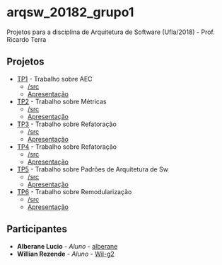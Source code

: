 # arqsw_20182_grupo1

Projetos para a disciplina de Arquitetura de Software (Ufla/2018) - Prof. Ricardo Terra

## Projetos

* [TP1](https://github.com/rterrabh/arqsw_20182_grupo1/tree/master/TP1) - Trabalho sobre AEC
  * [/src](https://github.com/rterrabh/arqsw_20182_grupo1/tree/master/TP1/src)
  * [Apresentação](https://github.com/rterrabh/arqsw_20182_grupo1/blob/master/TP1/apresentacao.pdf)
* [TP2](https://github.com/rterrabh/arqsw_20182_grupo1/tree/master/TP2) - Trabalho sobre Métricas
  * [/src](https://github.com/rterrabh/arqsw_20182_grupo1/tree/master/TP2/src)
  * [Apresentação](https://github.com/rterrabh/arqsw_20182_grupo1/blob/master/TP2/apresentacao.pdf)
* [TP3](https://github.com/rterrabh/arqsw_20182_grupo1/tree/master/TP3) - Trabalho sobre Refatoração
  * [/src](https://github.com/rterrabh/arqsw_20182_grupo1/tree/master/TP3/src)
  * [Apresentação](https://github.com/rterrabh/arqsw_20182_grupo1/blob/master/TP3/apresentacao.pdf)
* [TP4](https://github.com/rterrabh/arqsw_20182_grupo1/tree/master/TP4) - Trabalho sobre Refatoração
  * [/src](https://github.com/rterrabh/arqsw_20182_grupo1/tree/master/TP4/src)
  * [Apresentação](https://github.com/rterrabh/arqsw_20182_grupo1/blob/master/TP4/apresentacao.pdf)  
* [TP5](https://github.com/rterrabh/arqsw_20182_grupo1/tree/master/TP5) - Trabalho sobre Padrões de Arquitetura de Sw
  * [/src](https://github.com/rterrabh/arqsw_20182_grupo1/tree/master/TP5/src)
  * [Apresentação](https://github.com/rterrabh/arqsw_20182_grupo1/blob/master/TP5/apresentacao.pdf) 
* [TP6](https://github.com/rterrabh/arqsw_20182_grupo1/tree/master/TP6) - Trabalho sobre Remodularização
  * [/src](https://github.com/rterrabh/arqsw_20182_grupo1/tree/master/TP6/src)
  * [Apresentação](https://github.com/rterrabh/arqsw_20182_grupo1/blob/master/TP6/apresentacao.pdf)  
  
## Participantes

* **Alberane Lucio** - *Aluno* - [alberane](https://github.com/alberane)
* **Willian Rezende** - *Aluno* - [Wil-g2](https://github.com/Wil-g2)

